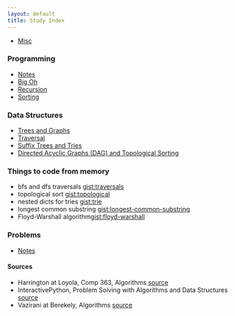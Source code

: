 ```yaml
---
layout: default
title: Study Index
---
```


- [Misc](misc.html)


### Programming

- [Notes](/programming/programming_notes.html)
- [Big Oh](/programming/big_oh.html)
- [Recursion](/programming/recursion.html)
- [Sorting](/programming/sorting.html)

### Data Structures

- [Trees and Graphs](/data_structs/trees_and_graphs.html)
- [Traversal](/data_structs/traversal.html)
- [Suffix Trees and Tries](/data_structs/suffix_trees.html)
- [Directed Acyclic Graphs (DAG) and Topological Sorting](/data_structs/dags.html)

### Things to code from memory

- bfs and dfs traversals [gist:traversals](https://gist.github.com/hillscottc/5872513c69398e003fd4)
- topological sort [gist:topological](https://gist.github.com/hillscottc/ee407aea701ef342fce0)
- nested dicts for tries [gist:trie](https://gist.github.com/hillscottc/d60e7fbe714a6a4b8f9b)
- longest common substring [gist:longest-common-substring](https://gist.github.com/hillscottc/947a1f5ddd01bdc85c72#file-long_substr-py)
- Floyd-Warshall algorithm[gist:floyd-warshall](https://gist.github.com/hillscottc/61002306aa5b026ed73c)

### Problems

- [Notes](problems/problems_notes.html)

#### Sources

- Harrington at Loyola, Comp 363, Algorithms [source](http://anh.cs.luc.edu/363/notes/)
- InteractivePython, Problem Solving with Algorithms and Data Structures [source](http://interactivepython.org/courselib/static/pythonds/index.html)
- Vazirani at Berekely, Algorithms [source](http://www.cs.berkeley.edu/~vazirani/algorithms/)





